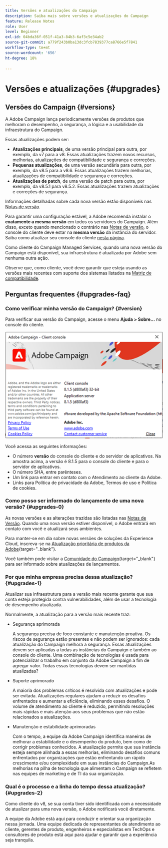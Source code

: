 ```yaml
---
title: Versões e atualizações do Campaign
description: Saiba mais sobre versões e atualizações do Campaign
feature: Release Notes
role: User
level: Beginner
exl-id: 04bda36f-051f-41a3-84b3-6af3c5e34ab2
source-git-commit: a779f243b0ba13dc3fcb7839377ca8766e5f7841
workflow-type: tm+mt
source-wordcount: '656'
ht-degree: 18%

---
```


# Versões e atualizações {#upgrades}

## Versões do Campaign {#versions}

A Adobe Campaign lança periodicamente versões de produtos que melhoram o desempenho, a segurança, a lógica e a usabilidade da infraestrutura do Campaign.

Essas atualizações podem ser:

* **Atualizações principais**, de uma versão principal para outra, por exemplo, da v7 para a v8. Essas atualizações trazem novos recursos, melhorias, atualizações de compatibilidade e segurança e correções.
* **Pequenas atualizações**, de uma versão secundária para outra, por exemplo, da v8.5 para a v8.6. Essas atualizações trazem melhorias, atualizações de compatibilidade e segurança e correções.
* **Atualizações de patch**, de uma versão de patch para outra, por exemplo, da v8.5.1 para v8.5.2. Essas atualizações trazem atualizações e correções de segurança.

Informações detalhadas sobre cada nova versão estão disponíveis nas [Notas de versão](release-notes.md).

Para garantir uma configuração estável, a Adobe recomenda instalar o **exatamente a mesma versão** em todos os servidores do Campaign. Além disso, exceto quando mencionado o contrário nas [Notas de versão](release-notes.md), o console do cliente deve estar na **mesma versão** da instância do servidor. Saiba como atualizar seu console do cliente [nesta página](../start/connect.md#upgrade-ac-console).

Como cliente do Campaign Managed Services, quando uma nova versão do Campaign está disponível, sua infraestrutura é atualizada por Adobe sem nenhuma outra ação.

Observe que, como cliente, você deve garantir que esteja usando as versões mais recentes com suporte dos sistemas listados na [Matriz de compatibilidade](compatibility-matrix.md).


## Perguntas frequentes {#upgrades-faq}

### Como verificar minha versão do Campaign? {#version}

Para verificar sua versão do Campaign, acesse o menu **Ajuda > Sobre...** no console do cliente.

![](assets/ac-version.png)

Você acessa as seguintes informações:

* O número **versão** do console do cliente e do servidor de aplicativos. Na amostra acima, a versão é 8.1.5 para o console do cliente e para o servidor de aplicativos.
* O número SHA, entre parênteses.
* Um link para entrar em contato com o Atendimento ao cliente da Adobe.
* Links para Política de privacidade da Adobe, Termos de uso e Política de cookies.

### Como posso ser informado do lançamento de uma nova versão? {#upgrades-0}

As novas versões e as alterações trazidas são listadas nas [Notas de Versão](release-notes.md). Quando uma nova versão estiver disponível, o Adobe entrará em contato com você e atualizará seus ambientes.

Para manter-se em dia sobre novas versões de soluções da Experience Cloud, inscreva-se na [Atualização prioritária de produtos da Adobe](https://www.adobe.com/br/subscription/priority-product-update.html){target="_blank"}.

Você também pode visitar a [Comunidade do Campaign](https://experienceleaguecommunities.adobe.com/t5/custom/page/page-id/Community-TopicsPage?style=all&amp;sort=date&amp;order=desc&amp;filters=adobe-campaign-classic-community&amp;topic=Campaign+v8){target="_blank"} para ser informado sobre atualizações de lançamentos.


### Por que minha empresa precisa dessa atualização? {#upgrades-1}

Atualizar sua infraestrutura para a versão mais recente garante que sua conta esteja protegida contra vulnerabilidades, além de usar a tecnologia de desempenho atualizada.

Normalmente, a atualização para a versão mais recente traz:

* Segurança aprimorada

  A segurança precisa de foco constante e manutenção proativa. Os riscos de segurança estão presentes e não podem ser ignorados: cada atualização do Campaign melhora a segurança. Essas atualizações devem ser aplicadas a todas as instâncias do Campaign e também ao console do cliente. Uma combinação de tecnologias é usada para potencializar o trabalho em conjunto da Adobe Campaign a fim de agregar valor. Todas essas tecnologias devem ser mantidas atualizadas?

* Suporte aprimorado

  A maioria dos problemas críticos é resolvida com atualizações e pode ser evitada. Atualizações regulares ajudam a reduzir os desafios enfrentados e aumentar a eficiência, eliminando esses desafios. O volume de atendimento ao cliente é reduzido, permitindo resoluções mais rápidas e mais atenção aos seus problemas que não estão relacionados a atualizações.


* Manutenção e estabilidade aprimoradas

  Com o tempo, a equipe da Adobe Campaign identifica maneiras de melhorar a estabilidade e o desempenho do produto, bem como de corrigir problemas conhecidos. A atualização permite que sua instância esteja sempre alinhada a essas melhorias, eliminando desafios comuns enfrentados por organizações que estão enfrentando um rápido crescimento e/ou complexidade em suas instâncias do Campaign.As melhorias na pilha de tecnologia que alimentam o Campaign se refletem nas equipes de marketing e de TI da sua organização.


### Qual é o processo e a linha do tempo dessa atualização? {#upgrades-2}

Como cliente do v8, se sua conta tiver sido identificada com a necessidade de atualizar para uma nova versão, o Adobe notificará você diretamente.

A equipe da Adobe está aqui para conduzir e orientar sua organização nessa jornada. Uma equipe dedicada de representantes de atendimento ao cliente, gerentes de produto, engenheiros e especialistas em TechOps e consultores de produto está aqui para ajudar e garantir que a experiência seja tranquila.
